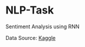 # NLP-Task

Sentiment Analysis using RNN

Data Source: [Kaggle](https://www.kaggle.com/datasets/abhi8923shriv/sentiment-analysis-dataset)
